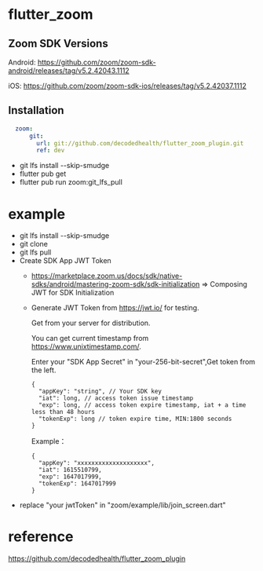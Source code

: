 # flutter_zoom


## Zoom SDK Versions

Android: https://github.com/zoom/zoom-sdk-android/releases/tag/v5.2.42043.1112
 
iOS: https://github.com/zoom/zoom-sdk-ios/releases/tag/v5.2.42037.1112

## Installation

```yaml
  zoom:
      git:
        url: git://github.com/decodedhealth/flutter_zoom_plugin.git
        ref: dev
```
- git lfs install --skip-smudge 
- flutter pub get
- flutter pub run zoom:git_lfs_pull 

# example
- git lfs install --skip-smudge 
- git clone 
- git lfs pull
- Create SDK App JWT Token
  - https://marketplace.zoom.us/docs/sdk/native-sdks/android/mastering-zoom-sdk/sdk-initialization => Composing JWT for SDK Initialization
  - Generate JWT Token from https://jwt.io/ for testing. 
  
    Get from your server for distribution. 
    
    You can get current timestamp from https://www.unixtimestamp.com/. 
    
    Enter your "SDK App Secret" in "your-256-bit-secret",Get  token from the left. 
    
    ```
    {
      "appKey": "string", // Your SDK key
      "iat": long, // access token issue timestamp
      "exp": long, // access token expire timestamp, iat + a time less than 48 hours
      "tokenExp": long // token expire time, MIN:1800 seconds
    }
    ```
    Example：  
    ```
    {
      "appKey": "xxxxxxxxxxxxxxxxxxxx", 
      "iat": 1615510799, 
      "exp": 1647017999, 
      "tokenExp": 1647017999 
    }
    ```
-  replace "your jwtToken" in "zoom/example/lib/join_screen.dart"

# reference
https://github.com/decodedhealth/flutter_zoom_plugin